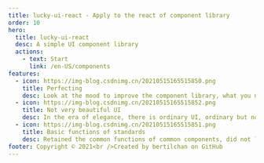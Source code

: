 ```yaml
---
title: lucky-ui-react - Apply to the react of component library
order: 10
hero:
  title: lucky-ui-react
  desc: A simple UI component library
  actions:
    - text: Start
      link: /en-US/components
features:
  - icon: https://img-blog.csdnimg.cn/20210515165515850.png
    title: Perfecting
    desc: Look at the mood to improve the component library, what you need to do, the components you need may appear.
  - icon: https://img-blog.csdnimg.cn/20210515165515852.png
    title: Not very beautiful UI
    desc: In the era of elegance, there is ordinary UI, ordinary but not mediocre. Under the ordinary appearance, there are still strong souls.
  - icon: https://img-blog.csdnimg.cn/20210515165515851.png
    title: Basic functions of standards
    desc: Retained the common functions of common components, did not launch complex functions, meet the basic use, need fancy operation, sorry, no!
footer: Copyright © 2021<br />Created by bertilchan on GitHub
---
```

